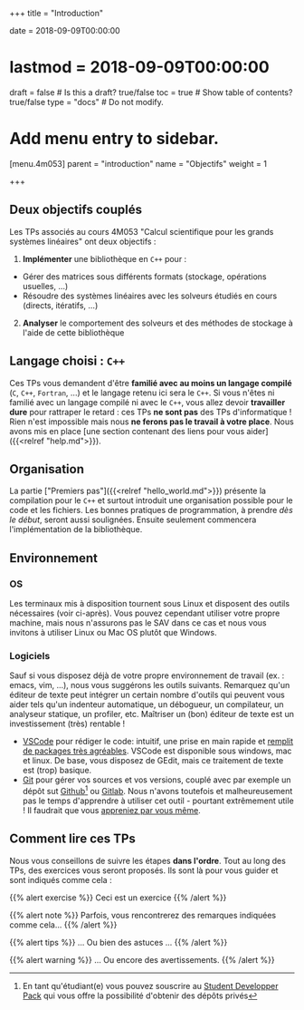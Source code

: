 +++
title = "Introduction"

date = 2018-09-09T00:00:00
# lastmod = 2018-09-09T00:00:00

draft = false  # Is this a draft? true/false
toc = true  # Show table of contents? true/false
type = "docs"  # Do not modify.

# Add menu entry to sidebar.
[menu.4m053]
  parent = "introduction"
  name = "Objectifs"
  weight = 1


+++

## Deux objectifs couplés

Les TPs associés au cours 4M053 "Calcul scientifique pour les grands systèmes linéaires" ont deux objectifs :

1. **Implémenter** une bibliothèque en `C++` pour :
  - Gérer des matrices sous différents formats (stockage, opérations usuelles, ...)
  - Résoudre des systèmes linéaires avec les solveurs étudiés en cours (directs, itératifs, ...)
2. **Analyser** le comportement des solveurs et des méthodes de stockage à l'aide de cette bibliothèque


## Langage choisi : `C++`

Ces TPs vous demandent d'être **familié avec au moins un langage compilé** (`C`, `C++`, `Fortran`, ...) et le langage retenu ici sera le `C++`. Si vous n'êtes ni familié avec un langage compilé ni avec le `C++`, vous allez devoir **travailler dure** pour rattraper le retard : ces TPs **ne sont pas** des TPs d'informatique ! Rien n'est impossible mais nous **ne ferons pas le travail à votre place**. Nous avons mis en place [une section contenant des liens pour vous aider]({{<relref "help.md">}}).


## Organisation

La partie ["Premiers pas"]({{<relref "hello_world.md">}}) présente la compilation pour le `C++` et surtout introduit une organisation possible pour le code et les fichiers. Les bonnes pratiques de programmation, à prendre *dès le début*, seront aussi soulignées. Ensuite seulement commencera l'implémentation de la bibliothèque.

## Environnement

### OS

Les terminaux mis à disposition tournent sous Linux et disposent des outils nécessaires (voir ci-après). Vous pouvez cependant utiliser votre propre machine, mais nous n'assurons pas le SAV dans ce cas et nous vous invitons à utiliser Linux ou Mac OS plutôt que Windows.

### Logiciels

Sauf si vous disposez déjà de votre propre environnement de travail (ex. : emacs, vim, ...), nous vous suggérons les outils suivants. Remarquez qu'un éditeur de texte peut intégrer un certain nombre d'outils qui peuvent vous aider tels qu'un indenteur automatique, un débogueur, un compilateur, un analyseur statique, un profiler, etc. Maîtriser un (bon) éditeur de texte est un investissement (très) rentable !

- [VSCode](https://code.visualstudio.com/) pour rédiger le code: intuitif, une prise en main rapide et [remplit de packages très agréables](https://ljll.math.upmc.fr/infomath/tools/vscode). VSCode est disponible sous windows, mac et linux. De base, vous disposez de GEdit, mais ce traitement de texte est (trop) basique.
- [Git](https://git-scm.com/) pour gérer vos sources et vos versions, couplé avec par exemple un dépôt sut [Github](https://github.com)[^1] ou [Gitlab](https://gitlab.com). Nous n'avons toutefois et malheureusement pas le temps d'apprendre à utiliser cet outil - pourtant extrêmement utile ! Il faudrait que vous [appreniez par vous même](https://ljll.math.upmc.fr/infomath/tools/git).


[^1]: En tant qu'étudiant(e) vous pouvez souscrire au [Student Developper Pack](https://education.github.com/pack) qui vous offre la possibilité d'obtenir des dépôts privés


## Comment lire ces TPs

Nous vous conseillons de suivre les étapes **dans l'ordre**. Tout au long des TPs, des exercices vous seront proposés. Ils sont là pour vous guider et sont indiqués comme cela :

{{% alert exercise %}}
Ceci est un exercice
{{% /alert %}}

{{% alert note %}}
Parfois, vous rencontrerez des remarques indiquées comme cela...
{{% /alert %}}

{{% alert tips %}}
... Ou bien des astuces ...
{{% /alert %}}

{{% alert warning %}}
... Ou encore des avertissements.
{{% /alert %}}

